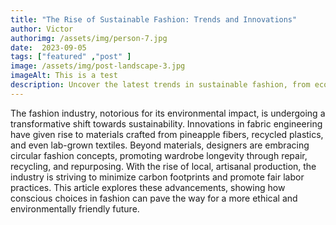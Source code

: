 ```yaml
---
title: "The Rise of Sustainable Fashion: Trends and Innovations"
author: Victor
authorimg: /assets/img/person-7.jpg
date:  2023-09-05
tags: ["featured" ,"post" ]
image: /assets/img/post-landscape-3.jpg
imageAlt: This is a test
description: Uncover the latest trends in sustainable fashion, from eco-friendly fabrics to innovative production methods, as the industry takes strides towards a greener future.
---
```


 The fashion industry, notorious for its environmental impact, is undergoing a transformative shift towards sustainability. Innovations in fabric engineering have given rise to materials crafted from pineapple fibers, recycled plastics, and even lab-grown textiles. Beyond materials, designers are embracing circular fashion concepts, promoting wardrobe longevity through repair, recycling, and repurposing. With the rise of local, artisanal production, the industry is striving to minimize carbon footprints and promote fair labor practices. This article explores these advancements, showing how conscious choices in fashion can pave the way for a more ethical and environmentally friendly future.